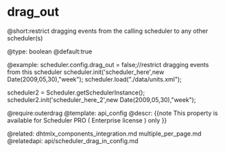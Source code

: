 drag_out
=============
@short:restrict dragging events from the calling scheduler to any other scheduler(s)
	

@type: boolean
@default:true

@example:
scheduler.config.drag_out = false;//restrict dragging events from this scheduler 
scheduler.init('scheduler_here',new Date(2009,05,30),"week");
scheduler.load("./data/units.xml");
 
scheduler2 = Scheduler.getSchedulerInstance();
scheduler2.init('scheduler_here_2',new Date(2009,05,30),"week");

@require:outerdrag
@template:	api_config
@descr:
{{note
This property is available for Scheduler PRO ( Enterprise license ) only
}}

@related:
	dhtmlx_components_integration.md
    multiple_per_page.md
@relatedapi:
	api/scheduler_drag_in_config.md